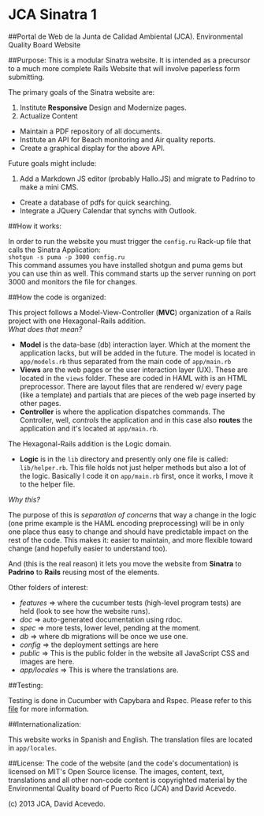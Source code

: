 JCA Sinatra 1
=============

##Portal de Web de la Junta de Calidad Ambiental (JCA).
Environmental Quality Board Website


##Purpose:
This is a modular Sinatra website. It is intended as a precursor to a much more complete Rails Website that will involve paperless form submitting.

The primary goals of the Sinatra website are:

1. Institute **Responsive** Design and Modernize pages.
2. Actualize Content
- Maintain a PDF repository of all documents.
- Institute an API for Beach monitoring and Air quality reports.
- Create a graphical display for the above API.

Future goals might include:  

1. Add a Markdown JS editor (probably Hallo.JS) and migrate to Padrino to make a mini CMS.
- Create a database of pdfs for quick searching.
- Integrate a JQuery Calendar that synchs with Outlook.



##How it works:

In order to run the website you must trigger the `config.ru` Rack-up file that calls the Sinatra Application:  
    `shotgun -s puma -p 3000 config.ru`  
This command assumes you have installed shotgun and puma gems but you can use thin as well. This command starts up the server running on port 3000 and monitors the file for changes. 

##How the code is organized:

This project follows a Model-View-Controller (**MVC**) organization of a Rails project with one Hexagonal-Rails addition.  
_What does that mean?_

- **Model** is the data-base (db) interaction layer. Which at the moment the application lacks, but will be added in the future. The model is located in `app/models.rb` thus separated from the main code of `app/main.rb`
- **Views** are the web pages or the user interaction layer (UX). These are located in the `views` folder. These are coded in HAML with is an HTML preprocessor. There are layout files that are rendered w/ every page (like a template) and partials that are pieces of the web page inserted by other pages.
- **Controller** is where the application dispatches commands. The Controller, well, _controls_ the application and in this case also **routes** the application and it's located at `app/main.rb`.

The Hexagonal-Rails addition is the Logic domain. 

- **Logic** is in the `lib` directory and presently only one file is called: `lib/helper.rb`. This file holds not just helper methods but also a lot of the logic. Basically I code it on `app/main.rb` first, once it works, I move it to the helper file. 

_Why this?_

The purpose of this is *separation of concerns* that way a change in the logic (one prime example is the HAML encoding preprocessing) will be in only one place thus easy to change and should have predictable impact on the rest of the code.
This makes it: easier to maintain, and more flexible toward change (and hopefully easier to understand too).  

And (this is the real reason) it lets you move the website from **Sinatra** to **Padrino** to **Rails** reusing most of the elements.

Other folders of interest:

- *features* => where the cucumber tests (high-level program tests) are held (look to see how the website runs).
- *doc* => auto-generated documentation using rdoc. 
- *spec* => more tests, lower level, pending at the moment.
- *db* => where db migrations will be once we use one.
- *config* => the deployment settings are here
- *public* => This is the public folder in the website all JavaScript CSS and images are here.
- *app/locales* => This is where the translations are. 

##Testing:

Testing is done in Cucumber with Capybara and Rspec. Please refer to this [file][1] for more information.


##Internationalization:

This website works in Spanish and English. The translation files are located in `app/locales`. 

##License:
The code of the website (and the code's documentation) is licensed on MIT's Open Source license. 
The images, content, text, translations and all other non-code content is copyrighted material by the Environmental Quality board of Puerto Rico (JCA) and David Acevedo.

[1]: /TestingReadMe.md

(c) 2013 JCA, David Acevedo.
